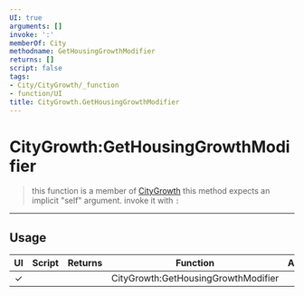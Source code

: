 ```yaml
---
UI: true
arguments: []
invoke: ':'
memberOf: City
methodname: GetHousingGrowthModifier
returns: []
script: false
tags:
- City/CityGrowth/_function
- function/UI
title: CityGrowth.GetHousingGrowthModifier
---
```

# CityGrowth:GetHousingGrowthModifier
> this function is a member of [CityGrowth](civ-6/lua/CityGrowth.md)
> this method expects an implicit "self" argument. invoke it with `:`
-----
## Usage
|  UI | Script | Returns | Function | Arguments |
|:---:|:------:|-------:|:--------:|:---------|
|✓| ||CityGrowth:GetHousingGrowthModifier||
